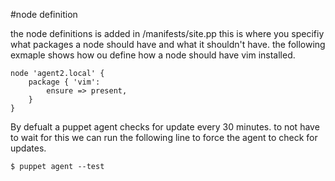 #node definition  

the node definitions is added in /manifests/site.pp
this is where you specifiy what packages a node should have and what it shouldn't have. the following exmaple shows how ou define how a node should have vim installed.

	node 'agent2.local' {
		package { 'vim':
			ensure => present,
		}
	}

By defualt a puppet agent checks for update every 30 minutes. to not have to wait for this we can run the following line to force the agent to check for updates.

	$ puppet agent --test

